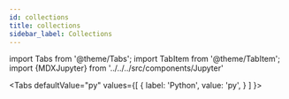 ```yaml
---
id: collections
title: collections
sidebar_label: Collections
---
```


import Tabs from '@theme/Tabs';
import TabItem from '@theme/TabItem';
import {MDXJupyter} from '../../../src/components/Jupyter'


<Tabs
  defaultValue="py"
  values={[
    { label: 'Python', value: 'py', }
  ]
}>

<TabItem value="py">

<MDXJupyter filePath="collections/python.ipynb"/>

</TabItem>
</Tabs>
